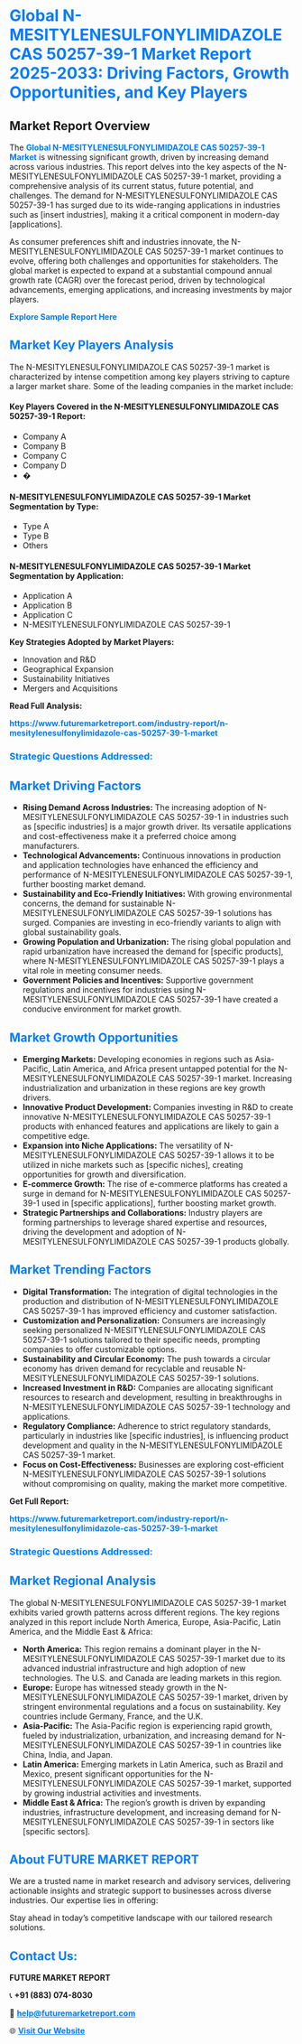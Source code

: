 <h1 style="color: #007BFF;">Global N-MESITYLENESULFONYLIMIDAZOLE CAS 50257-39-1 Market Report 2025-2033: Driving Factors, Growth Opportunities, and Key Players</h1>

<section id="overview">
<h2>Market Report Overview</h2>
<p>The <a href="https://www.futuremarketreport.com/industry-report/n-mesitylenesulfonylimidazole-cas-50257-39-1-market" style="color: #007BFF; text-decoration: none;"><strong>Global N-MESITYLENESULFONYLIMIDAZOLE CAS 50257-39-1 Market</strong></a> is witnessing significant growth, driven by increasing demand across various industries. This report delves into the key aspects of the N-MESITYLENESULFONYLIMIDAZOLE CAS 50257-39-1 market, providing a comprehensive analysis of its current status, future potential, and challenges. The demand for N-MESITYLENESULFONYLIMIDAZOLE CAS 50257-39-1 has surged due to its wide-ranging applications in industries such as [insert industries], making it a critical component in modern-day [applications].</p>
<p>As consumer preferences shift and industries innovate, the N-MESITYLENESULFONYLIMIDAZOLE CAS 50257-39-1 market continues to evolve, offering both challenges and opportunities for stakeholders. The global market is expected to expand at a substantial compound annual growth rate (CAGR) over the forecast period, driven by technological advancements, emerging applications, and increasing investments by major players.</p>
</section>

<section id="overview">
<p><a href="https://www.futuremarketreport.com/request-sample/reportId=112875" style="color: #007BFF; text-decoration: none;"><strong>Explore Sample Report Here</strong></a></p>
</section>

<section id="key-players">
<h2 style="color: #007BFF;">Market Key Players Analysis</h2>
<p>The N-MESITYLENESULFONYLIMIDAZOLE CAS 50257-39-1 market is characterized by intense competition among key players striving to capture a larger market share. Some of the leading companies in the market include:</p>
<h4>Key Players Covered in the N-MESITYLENESULFONYLIMIDAZOLE CAS 50257-39-1 Report:</h4>
<ul><li>Company A</li><li>Company B</li><li>Company C</li><li>Company D</li><li>�</li></ul>
<h4>N-MESITYLENESULFONYLIMIDAZOLE CAS 50257-39-1 Market Segmentation by Type:</h4>
<ul><li>Type A</li><li>Type B</li><li>Others</li></ul>

<h4>N-MESITYLENESULFONYLIMIDAZOLE CAS 50257-39-1 Market Segmentation by Application:</h4>
<ul><li>Application A</li><li>Application B</li><li>Application C</li><li>N-MESITYLENESULFONYLIMIDAZOLE CAS 50257-39-1</li></ul>
<p><strong>Key Strategies Adopted by Market Players:</strong></p>
<ul>
<li>Innovation and R&D</li>
<li>Geographical Expansion</li>
<li>Sustainability Initiatives</li>
<li>Mergers and Acquisitions</li>
</ul>
</section>

<section>
<p><strong>Read Full Analysis: </strong></p><a href="https://www.futuremarketreport.com/industry-report/n-mesitylenesulfonylimidazole-cas-50257-39-1-market" style="color: #007BFF; text-decoration: none;"><strong>https://www.futuremarketreport.com/industry-report/n-mesitylenesulfonylimidazole-cas-50257-39-1-market</strong></a>
<h3 style="color: #007BFF;">Strategic Questions Addressed:</h3>
</section>

<section id="driving-factors">
<h2 style="color: #007BFF;">Market Driving Factors</h2>
<ul>
<li><strong>Rising Demand Across Industries:</strong> The increasing adoption of N-MESITYLENESULFONYLIMIDAZOLE CAS 50257-39-1 in industries such as [specific industries] is a major growth driver. Its versatile applications and cost-effectiveness make it a preferred choice among manufacturers.</li>
<li><strong>Technological Advancements:</strong> Continuous innovations in production and application technologies have enhanced the efficiency and performance of N-MESITYLENESULFONYLIMIDAZOLE CAS 50257-39-1, further boosting market demand.</li>
<li><strong>Sustainability and Eco-Friendly Initiatives:</strong> With growing environmental concerns, the demand for sustainable N-MESITYLENESULFONYLIMIDAZOLE CAS 50257-39-1 solutions has surged. Companies are investing in eco-friendly variants to align with global sustainability goals.</li>
<li><strong>Growing Population and Urbanization:</strong> The rising global population and rapid urbanization have increased the demand for [specific products], where N-MESITYLENESULFONYLIMIDAZOLE CAS 50257-39-1 plays a vital role in meeting consumer needs.</li>
<li><strong>Government Policies and Incentives:</strong> Supportive government regulations and incentives for industries using N-MESITYLENESULFONYLIMIDAZOLE CAS 50257-39-1 have created a conducive environment for market growth.</li>
</ul>
</section>

<section id="growth-opportunities">
<h2 style="color: #007BFF;">Market Growth Opportunities</h2>
<ul>
<li><strong>Emerging Markets:</strong> Developing economies in regions such as Asia-Pacific, Latin America, and Africa present untapped potential for the N-MESITYLENESULFONYLIMIDAZOLE CAS 50257-39-1 market. Increasing industrialization and urbanization in these regions are key growth drivers.</li>
<li><strong>Innovative Product Development:</strong> Companies investing in R&D to create innovative N-MESITYLENESULFONYLIMIDAZOLE CAS 50257-39-1 products with enhanced features and applications are likely to gain a competitive edge.</li>
<li><strong>Expansion into Niche Applications:</strong> The versatility of N-MESITYLENESULFONYLIMIDAZOLE CAS 50257-39-1 allows it to be utilized in niche markets such as [specific niches], creating opportunities for growth and diversification.</li>
<li><strong>E-commerce Growth:</strong> The rise of e-commerce platforms has created a surge in demand for N-MESITYLENESULFONYLIMIDAZOLE CAS 50257-39-1 used in [specific applications], further boosting market growth.</li>
<li><strong>Strategic Partnerships and Collaborations:</strong> Industry players are forming partnerships to leverage shared expertise and resources, driving the development and adoption of N-MESITYLENESULFONYLIMIDAZOLE CAS 50257-39-1 products globally.</li>
</ul>
</section>

<section id="trending-factors">
<h2 style="color: #007BFF;">Market Trending Factors</h2>
<ul>
<li><strong>Digital Transformation:</strong> The integration of digital technologies in the production and distribution of N-MESITYLENESULFONYLIMIDAZOLE CAS 50257-39-1 has improved efficiency and customer satisfaction.</li>
<li><strong>Customization and Personalization:</strong> Consumers are increasingly seeking personalized N-MESITYLENESULFONYLIMIDAZOLE CAS 50257-39-1 solutions tailored to their specific needs, prompting companies to offer customizable options.</li>
<li><strong>Sustainability and Circular Economy:</strong> The push towards a circular economy has driven demand for recyclable and reusable N-MESITYLENESULFONYLIMIDAZOLE CAS 50257-39-1 solutions.</li>
<li><strong>Increased Investment in R&D:</strong> Companies are allocating significant resources to research and development, resulting in breakthroughs in N-MESITYLENESULFONYLIMIDAZOLE CAS 50257-39-1 technology and applications.</li>
<li><strong>Regulatory Compliance:</strong> Adherence to strict regulatory standards, particularly in industries like [specific industries], is influencing product development and quality in the N-MESITYLENESULFONYLIMIDAZOLE CAS 50257-39-1 market.</li>
<li><strong>Focus on Cost-Effectiveness:</strong> Businesses are exploring cost-efficient N-MESITYLENESULFONYLIMIDAZOLE CAS 50257-39-1 solutions without compromising on quality, making the market more competitive.</li>
</ul>
</section>

<section>
<p><strong>Get Full Report: </strong></p><a href="https://www.futuremarketreport.com/industry-report/n-mesitylenesulfonylimidazole-cas-50257-39-1-market" style="color: #007BFF; text-decoration: none;"><strong>https://www.futuremarketreport.com/industry-report/n-mesitylenesulfonylimidazole-cas-50257-39-1-market</strong></a>
<h3 style="color: #007BFF;">Strategic Questions Addressed:</h3>
</section>


<section id="regional-analysis">
<h2 style="color: #007BFF;">Market Regional Analysis</h2>
<p>The global N-MESITYLENESULFONYLIMIDAZOLE CAS 50257-39-1 market exhibits varied growth patterns across different regions. The key regions analyzed in this report include North America, Europe, Asia-Pacific, Latin America, and the Middle East & Africa:</p>
<ul>
<li><strong>North America:</strong> This region remains a dominant player in the N-MESITYLENESULFONYLIMIDAZOLE CAS 50257-39-1 market due to its advanced industrial infrastructure and high adoption of new technologies. The U.S. and Canada are leading markets in this region.</li>
<li><strong>Europe:</strong> Europe has witnessed steady growth in the N-MESITYLENESULFONYLIMIDAZOLE CAS 50257-39-1 market, driven by stringent environmental regulations and a focus on sustainability. Key countries include Germany, France, and the U.K.</li>
<li><strong>Asia-Pacific:</strong> The Asia-Pacific region is experiencing rapid growth, fueled by industrialization, urbanization, and increasing demand for N-MESITYLENESULFONYLIMIDAZOLE CAS 50257-39-1 in countries like China, India, and Japan.</li>
<li><strong>Latin America:</strong> Emerging markets in Latin America, such as Brazil and Mexico, present significant opportunities for the N-MESITYLENESULFONYLIMIDAZOLE CAS 50257-39-1 market, supported by growing industrial activities and investments.</li>
<li><strong>Middle East & Africa:</strong> The region’s growth is driven by expanding industries, infrastructure development, and increasing demand for N-MESITYLENESULFONYLIMIDAZOLE CAS 50257-39-1 in sectors like [specific sectors].</li>
</ul>
</section>

<footer>
<h2 style="color: #007BFF;">About FUTURE MARKET REPORT</h2>
<p>We are a trusted name in market research and advisory services, delivering actionable insights and strategic support to businesses across diverse industries. Our expertise lies in offering:</p>

<p>Stay ahead in today’s competitive landscape with our tailored research solutions.</p>

<h2 style="color: #007BFF;">Contact Us:</h2>
<p><strong>FUTURE MARKET REPORT</strong></p>
<p>📞 <strong>+91 (883) 074-8030</strong></p>
<p>📧 <strong><a href="mailto:help@futuremarketreport.com" style="color: #007BFF;">help@futuremarketreport.com</a></strong></p>
<p>🌐 <strong><a href="https://www.futuremarketreport.com/" style="color: #007BFF;">Visit Our Website</a></strong></p>
</footer>